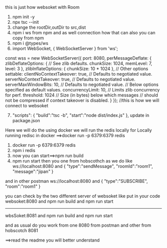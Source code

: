 this is just how websoket with Room
1. npm init -y
2. npx tsc --init
3. change the rootDir,outDir to src,dist
4. npm i ws  from npm and as well connection how that can also you can copy from npm 
5. npm i @types/ws
6. import WebSocket, { WebSocketServer } from 'ws';

const wss = new WebSocketServer({
  port: 8080,
  perMessageDeflate: {
    zlibDeflateOptions: {
      // See zlib defaults.
      chunkSize: 1024,
      memLevel: 7,
      level: 3
    },
    zlibInflateOptions: {
      chunkSize: 10 * 1024
    },
    // Other options settable:
    clientNoContextTakeover: true, // Defaults to negotiated value.
    serverNoContextTakeover: true, // Defaults to negotiated value.
    serverMaxWindowBits: 10, // Defaults to negotiated value.
    // Below options specified as default values.
    concurrencyLimit: 10, // Limits zlib concurrency for perf.
    threshold: 1024 // Size (in bytes) below which messages
    // should not be compressed if context takeover is disabled.
  }
});    //this is how we will connect to websoket

7. "scripts": {
    "build":"tsc -b",
    "start":"node dist/index.js"
  }, update in package.json



<!-- Now we will do pubsub with redis  -->
Here we will do the using docker we will run the redis locally
for Locally running redisc in docker ==>docker run -p 6379:6379 redis

1. docker run -p 6379:6379 redis
2. npm i redis
3. now you can start==>npm run build 
4. npm run start 
then you one from hobscothch as we do like 
ws://localhost:8080 and {
  "type":"sendMessage",
  "roomId":"room1",
  "message":"jipan"
}

 and in other postman ws://localhost:8080  and {
  "type":"SUBSCRIBE",
  "room":"room1"
}


<!-- -------------------- -->
you can check by the two different server of websoket like put in your code websoket:8080 and npm run build and npm run start 

----
wbsSoket:8081 and npm run build and npm run start

and as usual do you work from 
one 8080 from postman and other from hobscotch 8081

==>read the readme you will better understand